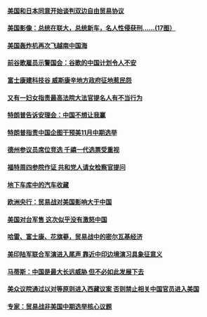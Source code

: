 #### [美国和日本同意开始谈判双边自由贸易协议](../pages/zg_yre_rvq/4589305.md) 

#### [美国影像：总统在联大，总统新车，名人性侵获刑……(17图）](../pages/zg_yre_rvq/4588708.md) 

#### [美国轰炸机再次飞越南中国海](../pages/zg_yre_rvq/4588809.md) 

#### [前谷歌雇员示警国会：谷歌的中国计划令人不安](../pages/zg_yre_rvq/4588758.md) 

#### [富士康建科技谷 威斯康辛地方政府征地惹民怨](../pages/zg_yre_rvq/4587548.md) 

#### [又有一妇女指责最高法院大法官提名人有不当行为](../pages/zg_yre_rvq/4588649.md) 

#### [特朗普告诉安理会：中国不想让我赢](../pages/zg_yre_rvq/4588616.md) 

#### [特朗普指责中国企图干预美11月中期选举 ](../pages/zg_yre_rvq/4588568.md) 

#### [德州参议员席位竞选 千禧一代选票受重视](../pages/zg_yre_rvq/4588360.md) 

#### [福特周四参院作证 共和党人请女检察官提问](../pages/zg_yre_rvq/4588355.md) 

#### [地下车库中的汽车收藏](../pages/zg_yre_rvq/4588183.md) 

#### [欧洲央行：贸易战对美国影响大于中国](../pages/zg_yre_rvq/4588176.md) 

#### [美国对台军售 这次似乎没有激怒中国](../pages/zg_yre_rvq/4588083.md) 

#### [哈雷、富士康、花旗蔘，贸易战中的密尔瓦基经济](../pages/zg_yre_rvq/4588064.md) 

#### [美印陆军联合军演进入尾声 靠近中印边境演习具象征意义](../pages/zg_yre_rvq/4587696.md) 

#### [马蒂斯：中国是最大长远威胁 但不必如此发展下去](../pages/zg_yre_rvq/4587666.md) 

#### [美众议院通过以对等原则进入西藏议案 否则禁止相关中国官员进入美国](../pages/zg_yre_rvq/4587664.md) 

#### [专家：贸易战非美国中期选举核心议题](../pages/zg_yre_rvq/4587633.md) 

